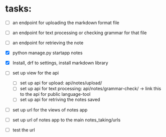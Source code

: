 # tasks:
- [ ] an endpoint for uploading the markdown format file
- [ ] an endpoint for text processing or checking grammar for that file
- [ ] an endpoint for retrieving the note

- [x] python manage.py startapp notes
- [x] Install, drf to settings, install markdown library
- [ ] set up view for the api
    - [ ] set up api for upload: api/notes/upload/
    - [ ] set up api for text processing:
            api/notes/grammar-check/ -> link this to the api for public language-tool
    - [ ] set up  api for retriving the notes saved
- [ ] set up url for the views of notes app
- [ ] set up url of notes app to the main notes_taking/urls
- [ ] test the url
